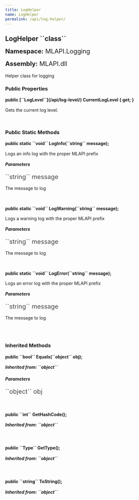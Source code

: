 ```yaml
---
title: LogHelper
name: LogHelper
permalink: /api/log-helper/
---
```


<div style="line-height: 1;">
	<h2 markdown="1">LogHelper ``class``</h2>
	<p style="font-size: 20px;"><b>Namespace:</b> MLAPI.Logging</p>
	<p style="font-size: 20px;"><b>Assembly:</b> MLAPI.dll</p>
</div>
<p>Helper class for logging</p>

<div>
	<h3 markdown="1">Public Properties</h3>
	<div style="line-height: 1;">
		<h4 markdown="1"><b>public [``LogLevel``](/api/log-level/) CurrentLogLevel { get; }</b></h4>
		<p>Gets the current log level.</p>
	</div>
</div>
<br>
<div>
	<h3 markdown="1">Public Static Methods</h3>
	<div style="line-height: 1;">
		<h4 markdown="1"><b>public static ``void`` LogInfo(``string`` message);</b></h4>
		<p>Logs an info log with the proper MLAPI prefix</p>
		<h5><b>Parameters</b></h5>
		<div>
			<p style="font-size: 20px; color: #444;" markdown="1">``string`` message</p>
			<p>The message to log</p>
		</div>
	</div>
	<br>
	<div style="line-height: 1;">
		<h4 markdown="1"><b>public static ``void`` LogWarning(``string`` message);</b></h4>
		<p>Logs a warning log with the proper MLAPI prefix</p>
		<h5><b>Parameters</b></h5>
		<div>
			<p style="font-size: 20px; color: #444;" markdown="1">``string`` message</p>
			<p>The message to log</p>
		</div>
	</div>
	<br>
	<div style="line-height: 1;">
		<h4 markdown="1"><b>public static ``void`` LogError(``string`` message);</b></h4>
		<p>Logs an error log with the proper MLAPI prefix</p>
		<h5><b>Parameters</b></h5>
		<div>
			<p style="font-size: 20px; color: #444;" markdown="1">``string`` message</p>
			<p>The message to log</p>
		</div>
	</div>
	<br>
</div>
<br>
<div>
	<h3 markdown="1">Inherited Methods</h3>
	<div style="line-height: 1;">
		<h4 markdown="1"><b>public ``bool`` Equals(``object`` obj);</b></h4>
		<h5 markdown="1">Inherited from: ``object``</h5>
		<h5><b>Parameters</b></h5>
		<div>
			<p style="font-size: 20px; color: #444;" markdown="1">``object`` obj</p>
		</div>
	</div>
	<br>
	<div style="line-height: 1;">
		<h4 markdown="1"><b>public ``int`` GetHashCode();</b></h4>
		<h5 markdown="1">Inherited from: ``object``</h5>
	</div>
	<br>
	<div style="line-height: 1;">
		<h4 markdown="1"><b>public ``Type`` GetType();</b></h4>
		<h5 markdown="1">Inherited from: ``object``</h5>
	</div>
	<br>
	<div style="line-height: 1;">
		<h4 markdown="1"><b>public ``string`` ToString();</b></h4>
		<h5 markdown="1">Inherited from: ``object``</h5>
	</div>
</div>
<br>
